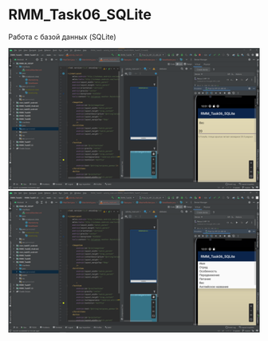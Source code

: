 # RMM_Task06_SQLite

Работа с базой данных (SQLite)

![Screenshot](Screenshot.png)
![Screenshot](Screenshot2.png)
